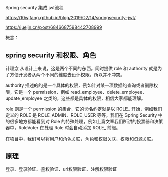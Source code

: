 Spring security 集成 jwt流程

https://10wjfang.github.io/blog/2019/02/14/springsecurity-jwt/

https://juejin.cn/post/6846687598442708999

概念：
## spring security 和权限、角色
计理念
从设计上来说，这是两个不同的东西。同时提供 role 和 authority 就是为了方便开发者从两个不同的维度去设计权限，所以并不冲突。

authority 描述的的是一个具体的权限，例如针对某一项数据的查询或者删除权限，它是一个 permission，例如 read_employee、delete_employee、update_employee 之类的，这些都是具体的权限，相信大家都能理解。

role 则是一个 permission 的集合，它的命名约定就是以 ROLE_ 开始，例如我们定义的 ROLE 是 ROLE_ADMIN、ROLE_USER 等等。我们在 Spring Security 中的很多地方都能看到对 Role 的特殊处理，例如上篇文章我们所讲的投票器和决策器中，RoleVoter 在处理 Role 时会自动添加 ROLE_ 前缀。

在项目中，我们可以将用户和角色关联，角色和权限关联，权限和资源关联。

## 原理

登录、登录验证、鉴权验证、url权限验证、注解权限验证